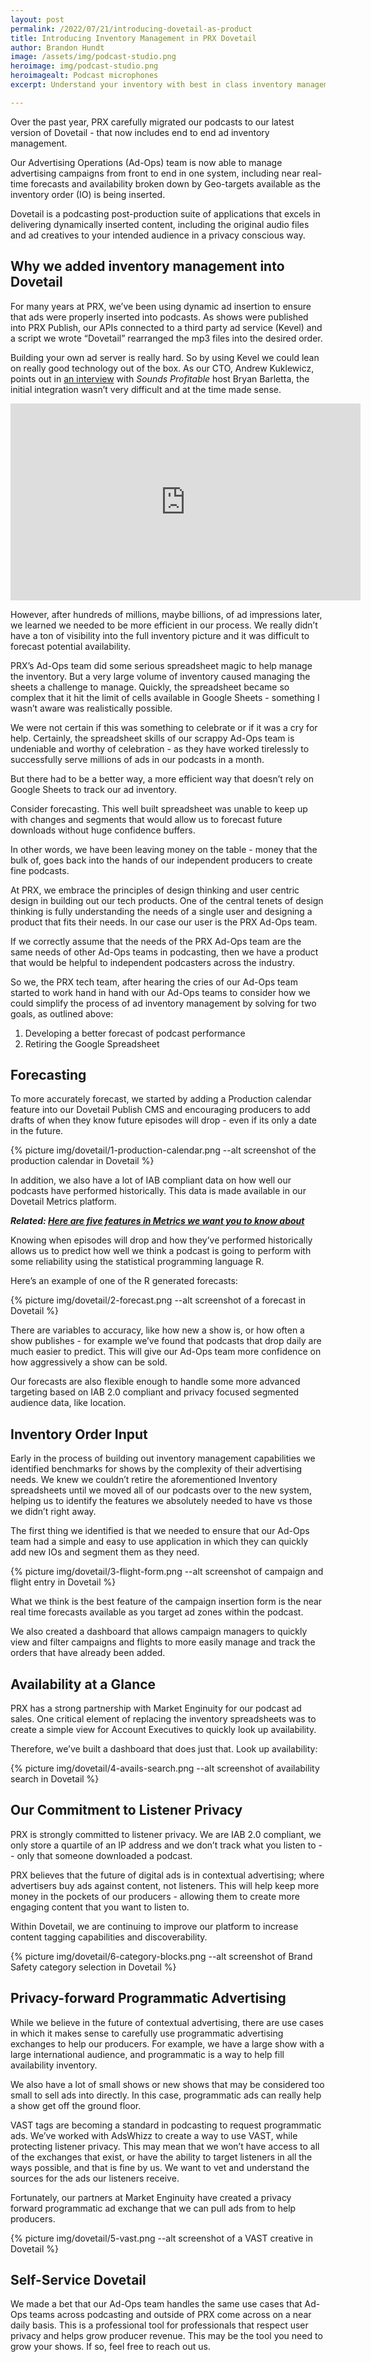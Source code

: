 ```yaml
---
layout: post
permalink: /2022/07/21/introducing-dovetail-as-product
title: Introducing Inventory Management in PRX Dovetail
author: Brandon Hundt
image: /assets/img/podcast-studio.png
heroimage: img/podcast-studio.png
heroimagealt: Podcast microphones
excerpt: Understand your inventory with best in class inventory management.

---
```


Over the past year, PRX carefully migrated our podcasts to our latest version of Dovetail - that now includes end to end ad inventory management.

Our Advertising Operations (Ad-Ops) team is now able to manage advertising campaigns from front to end in one system, including near real-time forecasts and availability broken down by Geo-targets available as the inventory order (IO) is being inserted.

Dovetail is a podcasting post-production suite of applications that excels in delivering dynamically inserted content, including the original audio files and ad creatives to your intended audience in a privacy conscious way.

## Why we added inventory management into Dovetail
For many years at PRX, we’ve been using dynamic ad insertion to ensure that ads were properly inserted into podcasts. As shows were published into PRX Publish, our APIs connected to a third party ad service (Kevel) and a script we wrote “Dovetail” rearranged the mp3 files into the desired order.

Building your own ad server is really hard. So by using Kevel we could lean on really good technology out of the box. As our CTO, Andrew Kuklewicz, points out in [an interview](https://soundsprofitable.com/article/kevel) with _Sounds Profitable_ host Bryan Barletta, the initial integration wasn’t very difficult and at the time made sense.

<iframe width="560" height="315" src="https://www.youtube.com/embed/CkZfvubCfSE" title="YouTube video player" frameborder="0" allow="accelerometer; autoplay; clipboard-write; encrypted-media; gyroscope; picture-in-picture" allowfullscreen></iframe>

However, after hundreds of millions, maybe billions, of ad impressions later, we learned we needed to be more efficient in our process. We really didn’t have a ton of visibility into the full inventory picture and it was difficult to forecast potential availability.

PRX’s Ad-Ops team did some serious spreadsheet magic to help manage the inventory. But a very large volume of inventory caused managing the sheets a challenge to manage. Quickly, the spreadsheet became so complex that it hit the limit of cells available in Google Sheets - something I wasn’t aware was realistically possible.

We were not certain if this was something to celebrate or if it was a cry for help. Certainly, the spreadsheet skills of our scrappy Ad-Ops team is undeniable and worthy of celebration - as they have worked tirelessly to successfully serve millions of ads in our podcasts in a month.

But there had to be a better way, a more efficient way that doesn’t rely on Google Sheets to track our ad inventory.

Consider forecasting. This well built spreadsheet was unable to keep up with changes and segments that would allow us to forecast future downloads without huge confidence buffers.

In other words, we have been leaving money on the table - money that the bulk of, goes back into the hands of our independent producers to create fine podcasts.

At PRX, we embrace the principles of design thinking and user centric design in building out our tech products. One of the central tenets of design thinking is fully understanding the needs of a single user and designing a product that fits their needs. In our case our user is the PRX Ad-Ops team.

If we correctly assume that the needs of the PRX Ad-Ops team are the same needs of other Ad-Ops teams in podcasting, then we have a product that would be helpful to independent podcasters across the industry.

So we, the PRX tech team, after hearing the cries of our Ad-Ops team started to work hand in hand with our Ad-Ops teams to consider how we could simplify the process of ad inventory management by solving for two goals, as outlined above:

1. Developing a better forecast of podcast performance
2. Retiring the Google Spreadsheet

## Forecasting
To more accurately forecast, we started by adding a Production calendar feature into our Dovetail Publish CMS and encouraging producers to add drafts of when they know future episodes will drop - even if its only a date in the future.

{% picture img/dovetail/1-production-calendar.png --alt screenshot of the production calendar in Dovetail %}

In addition, we also have a lot of IAB compliant data on how well our podcasts have performed historically. This data is made available in our Dovetail Metrics platform.

<strong>*Related: [Here are five features in Metrics we want you to know about](https://medium.com/prxofficial/five-features-of-prx-metrics-we-want-to-you-to-know-about-f3aceb15b47b)*</strong>

Knowing when episodes will drop and how they’ve performed historically allows us to predict how well we think a podcast is going to perform with some reliability using the statistical programming language R.

Here’s an example of one of the R generated forecasts:

{% picture img/dovetail/2-forecast.png --alt screenshot of a forecast in Dovetail %}

There are variables to accuracy, like how new a show is, or how often a show publishes - for example we’ve found that podcasts that drop daily are much easier to predict. This will give our Ad-Ops team more confidence on how aggressively a show can be sold.

Our forecasts are also flexible enough to handle some more advanced targeting based on IAB 2.0 compliant and privacy focused segmented audience data, like location.

## Inventory Order Input
Early in the process of building out inventory management capabilities we identified benchmarks for shows by the complexity of their advertising needs. We knew we couldn’t retire the aforementioned Inventory spreadsheets until we moved all of our podcasts over to the new system, helping us to identify the features we absolutely needed to have vs those we didn’t right away.

The first thing we identified is that we needed to ensure that our Ad-Ops team had a simple and easy to use application in which they can quickly add new IOs and segment them as they need.

{% picture img/dovetail/3-flight-form.png --alt screenshot of campaign and flight entry in Dovetail %}

What we think is the best feature of the campaign insertion form is the near real time forecasts available as you target ad zones within the podcast.

We also created a dashboard that allows campaign managers to quickly view and filter campaigns and flights to more easily manage and track the orders that have already been added.

## Availability at a Glance
PRX has a strong partnership with Market Enginuity for our podcast ad sales. One critical element of replacing the inventory spreadsheets was to create a simple view for Account Executives to quickly look up availability.

Therefore, we’ve built a dashboard that does just that. Look up availability:

{% picture img/dovetail/4-avails-search.png --alt screenshot of availability search in Dovetail %}

## Our Commitment to Listener Privacy
PRX is strongly committed to listener privacy. We are IAB 2.0 compliant, we only store a quartile of an IP address and we don’t track what you listen to -- only that someone downloaded a podcast.

PRX believes that the future of digital ads is in contextual advertising; where advertisers buy ads against content, not listeners. This will help keep more money in the pockets of our producers - allowing them to create more engaging content that you want to listen to.

Within Dovetail, we are continuing to improve our platform to increase content tagging capabilities and discoverability.

{% picture img/dovetail/6-category-blocks.png --alt screenshot of Brand Safety category selection in Dovetail %}

## Privacy-forward Programmatic Advertising
While we believe in the future of contextual advertising, there are use cases in which it makes sense to carefully use programmatic advertising exchanges to help our producers. For example, we have a large show with a large international audience, and programmatic is a way to help fill availability inventory.

We also have a lot of small shows or new shows that may be considered too small to sell ads into directly. In this case, programmatic ads can really help a show get off the ground floor.

VAST tags are becoming a standard in podcasting to request programmatic ads. We’ve worked with AdsWhizz to create a way to use VAST, while protecting listener privacy. This may mean that we won’t have access to all of the exchanges that exist, or have the ability to target listeners in all the ways possible, and that is fine by us. We want to vet and understand the sources for the ads our listeners receive.

Fortunately, our partners at Market Enginuity have created a privacy forward programmatic ad exchange that we can pull ads from to help producers.

{% picture img/dovetail/5-vast.png --alt screenshot of a VAST creative in Dovetail %}

## Self-Service Dovetail
We made a bet that our Ad-Ops team handles the same use cases that Ad-Ops teams across podcasting and outside of PRX come across on a near daily basis. This is a professional tool for professionals that respect user privacy and helps grow producer revenue. This may be the tool you need to grow your shows. If so, feel free to reach out us.
